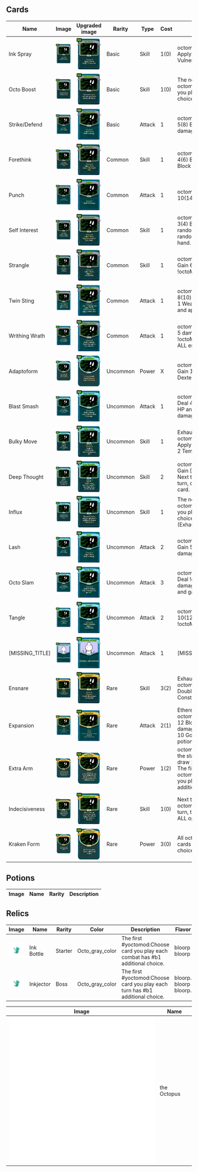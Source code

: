 
## Cards

| Name | Image | Upgraded image | Rarity | Type | Cost | Description |
| ---- | ----- | -------------- | ------ | ---- | ---- | ----------- |
| Ink Spray | ![](small-card-images/InkSpray.png) | ![](small-card-images/InkSprayPlus.png) | Basic | Skill | 1(0) | octomod:Choose 2: Apply 1 Weak. Apply 1 Vulnerable. |
| Octo Boost | ![](small-card-images/OctoBoost.png) | ![](small-card-images/OctoBoostPlus.png) | Basic | Skill | 1(0) | The next octomod:Choose card you play has 1 additional choice. |
| Strike/Defend | ![](small-card-images/StrikeDefend.png) | ![](small-card-images/StrikeDefendPlus.png) | Basic | Attack | 1 | octomod:Choose 1: Gain 5(8) Block. Deal 6(9) damage. |
| Forethink | ![](small-card-images/Forethink.png) | ![](small-card-images/ForethinkPlus.png) | Common | Skill | 1 | octomod:Choose 2: Gain 4(6) Block. Gain 4(6) Block next turn. |
| Punch | ![](small-card-images/Punch.png) | ![](small-card-images/PunchPlus.png) | Common | Attack | 1 | octomod:Choose 1: Deal 10(14) damage. |
| Self Interest | ![](small-card-images/SelfInterest.png) | ![](small-card-images/SelfInterestPlus.png) | Common | Skill | 1 | octomod:Choose 2: Gain 3(4) Block. Upgrade a random (not random)card in your hand. |
| Strangle | ![](small-card-images/Strangle.png) | ![](small-card-images/StranglePlus.png) | Common | Skill | 1 | octomod:Choose 1(2): Gain 6(4) Block. Apply !octoMagic! Constricted. |
| Twin Sting | ![](small-card-images/TwinSting.png) | ![](small-card-images/TwinStingPlus.png) | Common | Attack | 1 | octomod:Choose 1: Deal 8(10) damage and apply 1 Weak. Gain 6(8) Block and apply 1 Vulnerable. |
| Writhing Wrath | ![](small-card-images/WrithingWrath.png) | ![](small-card-images/WrithingWrathPlus.png) | Common | Attack | 1 | octomod:Choose 2: Deal 5 damage. Deal !octoMagic! damage to ALL enemies. |
| Adaptoform | ![](small-card-images/Adaptoform.png) | ![](small-card-images/AdaptoformPlus.png) | Uncommon | Power | X | octomod:Choose X+0(1): Gain 1 Strength. Gain 1 Dexterity. |
| Blast Smash | ![](small-card-images/BlastSmash.png) | ![](small-card-images/BlastSmashPlus.png) | Uncommon | Attack | 1 | octomod:Choose 2(3): Deal 4 damage. Lose 2 HP and deal !octoMagic! damage. |
| Bulky Move | ![](small-card-images/BulkyMove.png) | ![](small-card-images/BulkyMovePlus.png) | Uncommon | Skill | 1 | Exhaust. octomod:Choose 4(5): Apply 2 Constricted. Gain 2 Temporary HP. |
| Deep Thought | ![](small-card-images/DeepThought.png) | ![](small-card-images/DeepThoughtPlus.png) | Uncommon | Skill | 2 | octomod:Choose 2(3): Gain [E] . Draw 1 card. Next turn, gain [E] . Next turn, draw 1 additional card. |
| Influx | ![](small-card-images/Influx.png) | ![](small-card-images/InfluxPlus.png) | Uncommon | Skill | 1 | The next octomod:Choose card you play has 2 additional choices. Exhaust. (Exhaustive !stslib:ex!) |
| Lash | ![](small-card-images/Lash.png) | ![](small-card-images/LashPlus.png) | Uncommon | Attack | 2 | octomod:Choose 3(4): Gain 5 Block. Deal 5 damage. |
| Octo Slam | ![](small-card-images/OctoSlam.png) | ![](small-card-images/OctoSlamPlus.png) | Uncommon | Attack | 3 | octomod:Choose 2(3): Deal !octoMagic! damage. Deal 5 damage and gain [E] . |
| Tangle | ![](small-card-images/Tangle.png) | ![](small-card-images/TanglePlus.png) | Uncommon | Attack | 2 | octomod:Choose 2: Deal 10(12) damage. Apply !octoMagic! Constricted. |
| [MISSING_TITLE] | ![](small-card-images/[MISSING_TITLE].png) | ![](small-card-images/[MISSING_TITLE]Plus.png) | Uncommon | Attack | 1 | [MISSING_DESCRIPTION] |
| Ensnare | ![](small-card-images/Ensnare.png) | ![](small-card-images/EnsnarePlus.png) | Rare | Skill | 3(2) | Exhaust. octomod:Choose 1: Double the enemy's Constricted. |
| Expansion | ![](small-card-images/Expansion.png) | ![](small-card-images/ExpansionPlus.png) | Rare | Attack | 2(1) | Ethereal. Exhaust. octomod:Choose 1: Gain 12 Block and deal 12 damage. Heal 5 HP. Gain 10 Gold. Obtain a random potion. |
| Extra Arm | ![](small-card-images/ExtraArm.png) | ![](small-card-images/ExtraArmPlus.png) | Rare | Power | 1(2) | octomod:Choose 1(2): At the start of your turn, draw 1 additional card. The first octomod:Choose card you play each turn has 1 additional choice. |
| Indecisiveness | ![](small-card-images/Indecisiveness.png) | ![](small-card-images/IndecisivenessPlus.png) | Rare | Skill | 1(0) | Next time you octomod:Choose this turn, trigger the effects of ALL options. Exhaust. |
| Kraken Form | ![](small-card-images/KrakenForm.png) | ![](small-card-images/KrakenFormPlus.png) | Rare | Power | 3(0) | All octomod:Choose cards have 1 additional choice. |




## Potions

| Image | Name | Rarity | Description |
| ----- | ---- | ------ | ----------- |





## Relics

| Image | Name | Rarity | Color | Description | Flavor |
| ----- | ---- | ------ | ----- | ----------- | ------ |
| ![](relics/InkBottle.png) | Ink Bottle | Starter | Octo_gray_color | The first #yoctomod:Choose card you play each combat has #b1 additional choice. | bloorp bloorp |
| ![](relics/Inkjector.png) | Inkjector | Boss | Octo_gray_color | The first #yoctomod:Choose card you play each turn has #b1 additional choice. | bloorp. bloorp bloorp. |




| Image | Name |
| ----- | ---- |
| ![](creatures/TheOctopus.png) | the Octopus |

